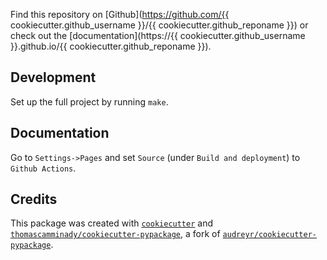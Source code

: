 Find this repository on [Github](https://github.com/{{ cookiecutter.github_username }}/{{ cookiecutter.github_reponame }}) or check out the [documentation](https://{{ cookiecutter.github_username }}.github.io/{{ cookiecutter.github_reponame }}).


## Development

Set up the full project by running `make`.

## Documentation
Go to `Settings->Pages` and set `Source` (under `Build and deployment`) to `Github Actions`.


## Credits

This package was created with [`cookiecutter`](https://github.com/audreyr/cookiecutter) and [`thomascamminady/cookiecutter-pypackage`](https://github.com/thomascamminady/cookiecutter-pypackage), a fork of [`audreyr/cookiecutter-pypackage`](https://github.com/audreyr/cookiecutter-pypackage).
